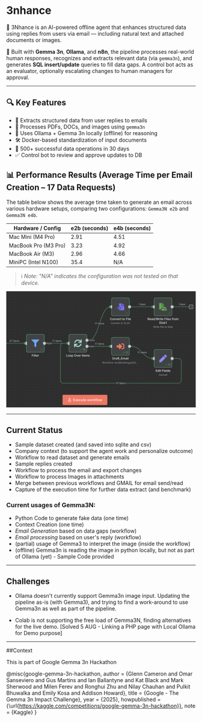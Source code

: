# 3nhance
🚀 3Nhance is an AI-powered offline agent that enhances structured data using replies from users via email — including natural text and attached documents or images.

🧠 Built with **Gemma 3n**, **Ollama**, and **n8n**, the pipeline processes real-world human responses, recognizes and extracts relevant data (via `gemma3n`), and generates **SQL insert/update** queries to fill data gaps. A control bot acts as an evaluator, optionally escalating changes to human managers for approval.

---

## 🔍 Key Features

- 📧 Extracts structured data from user replies to emails
- 🧾 Processes PDFs, DOCs, and images using `gemma3n`
- 🧠 Uses Ollama + Gemma 3n locally (offline) for reasoning
- 🛠️ Docker-based standardization of input documents
- 🧪 500+ successful data operations in 30 days
- ✅ Control bot to review and approve updates to DB


## 📊 Performance Results (Average Time per Email Creation – 17 Data Requests)

The table below shows the average time taken to generate an email across various hardware setups, comparing two configurations: `Gemma3N e2b` and `Gemma3N e4b`.

| Hardware / Config    | e2b (seconds) | e4b (seconds) |
|----------------------|---------------|---------------|
| Mac Mini (M4 Pro)    | 2.91          | 4.51          |
| MacBook Pro (M3 Pro) | 3.23          | 4.92          |
| MacBook Air (M3)     | 2.96          | 4.66          |
| MiniPC (Intel N100)  | 35.4          | N/A           |

> ℹ️ *Note: "N/A" indicates the configuration was not tested on that device.*

![N8N Preview for Email Creation](screenshots/n8n_speedtest_prepare_Email.png)


---

## Current Status

- Sample dataset created (and saved into sqlite and csv)
- Company context (to support the agent work and personalize outcome)
- Workflow to read dataset and generate emails 
- Sample replies created
- Workflow to process the email and export changes
- Workflow to process Images in attachments
- Merge between previous workflows and GMAIL for email send/read
- Capture of the execution time for further data extract (and benchmark)


### Current usages of Gemma3N:
- Python Code to generate fake data (one time)
- Context Creation (one time)
- *Email Generation* based on data gaps (workflow)
- *Email processing* based on user's reply (workflow)
- (partial) usage of Gemma3 to interpret the image (inside the workflow)
- (offline) Gemma3n is reading the image in python locally, but not as part of Ollama (yet) - Sample Code provided

---

## Challenges

- Ollama doesn't currently support Gemma3n image input. Updating the pipeline as-is (with Gemma3), and trying to find a work-around to use Gemma3n as well as part of the pipeline.

- Colab is not supporting the free load of Gemma3N, finding alternatives for the live demo. [Solved 5 AUG - Linking a PHP page with Local Ollama for Demo purpose]


--- 

##Context

This is part of Google Gemma 3n Hackathon

@misc{google-gemma-3n-hackathon,
    author = {Glenn Cameron and Omar Sanseviero and Gus Martins and Ian Ballantyne and Kat Black and Mark Sherwood and Milen Ferev and Ronghui Zhu and Nilay Chauhan and Pulkit Bhuwalka and Emily Kosa and Addison Howard},
    title = {Google - The Gemma 3n Impact Challenge},
    year = {2025},
    howpublished = {\url{https://kaggle.com/competitions/google-gemma-3n-hackathon}},
    note = {Kaggle}
}


